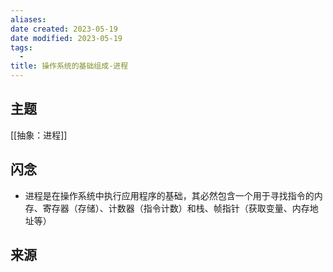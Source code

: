 ```yaml
---
aliases: 
date created: 2023-05-19
date modified: 2023-05-19
tags:
  - 
title: 操作系统的基础组成-进程
---
```


## 主题

[[抽象：进程]]

## 闪念

- 进程是在操作系统中执行应用程序的基础，其必然包含一个用于寻找指令的内存、寄存器（存储）、计数器（指令计数）和栈、帧指针（获取变量、内存地址等）

## 来源
